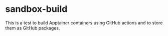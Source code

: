 # sandbox-build

This is a test to build Apptainer containers using GitHub actions and to store them as GitHub packages.
